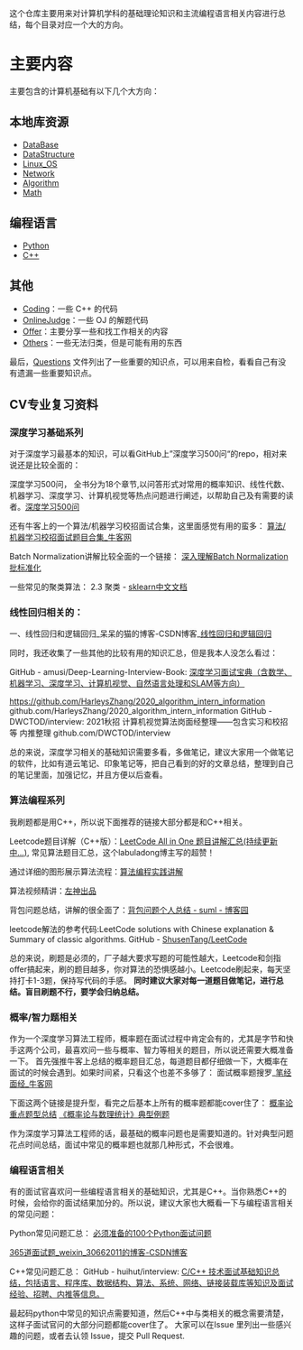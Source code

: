 这个仓库主要用来对计算机学科的基础理论知识和主流编程语言相关内容进行总结，每个目录对应一个大的方向。

# 主要内容

主要包含的计算机基础有以下几个大方向：

## 本地库资源
* [DataBase](DataBase/)
* [DataStructure](DataStructure/)
* [Linux_OS](Linux_OS/)
* [Network](Network/)
* [Algorithm](Algorithm/)
* [Math](Math/)

## 编程语言
* [Python](Python/)
* [C++](C++/)


## 其他
* [Coding](Coding/)：一些 C++ 的代码
* [OnlineJudge](OnlineJudge/)：一些 OJ 的解题代码
* [Offer](Offer/)：主要分享一些和找工作相关的内容
* [Others](Others/)：一些无法归类，但是可能有用的东西

最后，[Questions](Questions.md) 文件列出了一些重要的知识点，可以用来自检，看看自己有没有遗漏一些重要知识点。


## CV专业复习资料
### 深度学习基础系列
对于深度学习最基本的知识，可以看GitHub上”深度学习500问“的repo，相对来说还是比较全面的：

深度学习500问， 全书分为18个章节,以问答形式对常用的概率知识、线性代数、机器学习、深度学习、计算机视觉等热点问题进行阐述，以帮助自己及有需要的读者。
​[深度学习500问](github.com/scutan90/DeepLearning-500-questions)

还有牛客上的一个算法/机器学习校招面试合集，这里面感觉有用的蛮多：
​[算法/机器学习校招面试题目合集_牛客网](www.nowcoder.com/ta/review-ml?query=&asc=true&order=&tagQuery=&page=1)


Batch Normalization讲解比较全面的一个链接：
​[深入理解Batch Normalization批标准化](www.cnblogs.com/guoyaohua/p/8724433.html)

一些常见的聚类算法：
2.3 聚类 - [sklearn中文文档](doc.codingdict.com/sklearn/22/)

### 线性回归相关的：
一、线性回归和逻辑回归_呆呆的猫的博客-CSDN博客_[线性回归和逻辑回归](blog.csdn.net/jiaoyangwm/article/details/81139362)

同时，我还收集了一些其他的比较有用的知识汇总，但是我本人没怎么看过：

GitHub - amusi/Deep-Learning-Interview-Book: [深度学习面试宝典（含数学、机器学习、深度学习、计算机视觉、自然语言处理和SLAM等方向）](github.com/amusi/Deep-Learning-Interview-Book)

https://github.com/HarleysZhang/2020_algorithm_intern_information
​github.com/HarleysZhang/2020_algorithm_intern_information
GitHub - DWCTOD/interview: 2021秋招 计算机视觉算法岗面经整理——包含实习和校招等 内推整理
​github.com/DWCTOD/interview

总的来说，深度学习相关的基础知识需要多看，多做笔记，建议大家用一个做笔记的软件，比如有道云笔记、印象笔记等，把自己看到的好的文章总结，整理到自己的笔记里面，加强记忆，并且方便以后查看。

### 算法编程系列
我刷题都是用C++，所以说下面推荐的链接大部分都是和C++相关。

Leetcode题目详解（C++版）：[LeetCode All in One 题目讲解汇总(持续更新中...)](www.cnblogs.com/grandyang/p/4606334.html), 常见算法题目汇总，这个labuladong博主写的超赞！

通过详细的图形展示算法流程：[算法编程实践讲解](https://labuladong.gitee.io/algo/2/)

算法视频精讲：[左神出品](https://www.bilibili.com/video/BV13g41157hK?p=1)

背包问题总结，讲解的很全面了：[背包问题个人总结 - suml - 博客园](www.cnblogs.com/shiML/p/10950201.html)

leetcode解法的参考代码:LeetCode solutions with Chinese explanation & Summary of classic algorithms.
GitHub - [ShusenTang/LeetCode](github.com/ShusenTang/LeetCode)

总的来说，刷题是必须的，厂子越大要求写题的可能性越大，Leetcode和剑指offer搞起来，刷的题目越多，你对算法的恐惧感越小。Leetcode刷起来，每天坚持打卡1-3题，保持写代码的手感。
**同时建议大家对每一道题目做笔记，进行总结。盲目刷题不行，要学会归纳总结。**

### 概率/智力题相关
作为一个深度学习算法工程师，概率题在面试过程中肯定会有的，尤其是字节和快手这两个公司，最喜欢问一些与概率、智力等相关的题目，所以说还需要大概准备一下。
首先强推牛客上总结的概率题目汇总，每道题目都仔细做一下，大概率在面试的时候会遇到。如果时间紧，只看这个也差不多够了：
面试概率题搜罗_[笔经面经_牛客网](www.nowcoder.com/discuss/400248?type=2)

下面这两个链接是提升型，看完之后基本上所有的概率题都能cover住了：
[概率论重点题型总结](wenku.baidu.com/view/383a3b077ed184254b35eefdc8d376eeaeaa1767.html)
[《概率论与数理统计》典型例题](wenku.baidu.com/view/54dae03231126edb6f1a10d7.html?sxts=1594570231092)

作为深度学习算法工程师的话，最基础的概率问题也是需要知道的。针对典型问题花点时间总结，面试中常见的概率题也就那几种形式，不会很难。

### 编程语言相关
有的面试官喜欢问一些编程语言相关的基础知识，尤其是C++。当你熟悉C++的时候，会给你的面试结果加分的。所以说，建议大家也大概看一下与编程语言相关的常见问题：

Python常见问题汇总：
[必须准备的100个Python面试问题](wenku.baidu.com/view/1016545b14fc700abb68a98271fe910ef12daed7.html)

[365道面试题_weixin_30662011的博客-CSDN博客](blog.csdn.net/weixin_30662011/article/details/98505273)

C++常见问题汇总：
GitHub - huihut/interview: [C/C++ 技术面试基础知识总结，包括语言、程序库、数据结构、算法、系统、网络、链接装载库等知识及面试经验、招聘、内推等信息。](github.com/huihut/interview)

最起码python中常见的知识点需要知道，然后C++中与类相关的概念需要清楚，这样子面试官问的大部分问题都能cover住了。
大家可以在Issue 里列出一些感兴趣的问题，或者去认领 Issue，提交 Pull Request.





